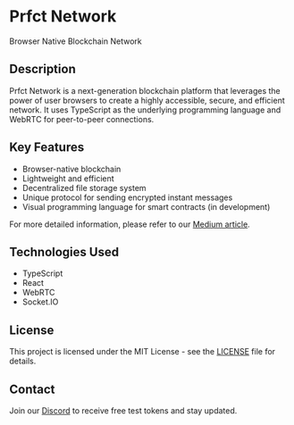 # Prfct Network

Browser Native Blockchain Network

## Description

Prfct Network is a next-generation blockchain platform that leverages the power of user browsers to create a highly accessible, secure, and efficient network. It uses TypeScript as the underlying programming language and WebRTC for peer-to-peer connections.

## Key Features

- Browser-native blockchain
- Lightweight and efficient
- Decentralized file storage system
- Unique protocol for sending encrypted instant messages
- Visual programming language for smart contracts (in development)

For more detailed information, please refer to our [Medium article](https://medium.com/@mikhaildunaev/problems-a829b863e801).

## Technologies Used

- TypeScript
- React
- WebRTC
- Socket.IO

## License

This project is licensed under the MIT License - see the [LICENSE](LICENSE) file for details.

## Contact

Join our [Discord](https://discord.gg/t3cDSRjuEB) to receive free test tokens and stay updated.
